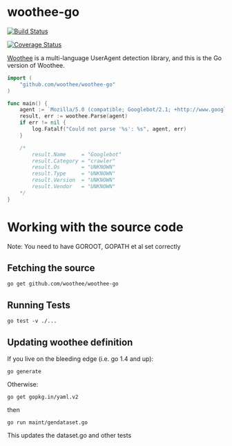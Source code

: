 woothee-go
==========

[![Build Status](https://travis-ci.org/woothee/woothee-go.png?branch=master)](https://travis-ci.org/woothee/woothee-go)

[![Coverage Status](https://coveralls.io/repos/woothee/woothee-go/badge.png?branch=HEAD)](https://coveralls.io/r/woothee/woothee-go?branch=topic%2Fgoveralls)

[Woothee](https://github.com/woothee) is a multi-language UserAgent detection library, and this is the Go version of Woothee.

```go
import (
    "github.com/woothee/woothee-go"
)

func main() {
    agent := `Mozilla/5.0 (compatible; Googlebot/2.1; +http://www.google.com/bot.html)`
    result, err := woothee.Parse(agent)
    if err != nil {
        log.Fatalf("Could not parse '%s': %s", agent, err)
    }

    /*
        result.Name     = "Googlebot"
        result.Category = "crawler"
        result.Os       = "UNKNOWN"
        result.Type     = "UNKNOWN"
        result.Version  = "UNKNOWN"
        result.Vendor   = "UNKNOWN"
    */
}
```

# Working with the source code

Note: You need to have GOROOT, GOPATH et al set correctly

## Fetching the source

```
go get github.com/woothee/woothee-go
```

## Running Tests

```
go test -v ./...
```

## Updating woothee definition

If you live on the bleeding edge (i.e. go 1.4 and up):

```
go generate
```

Otherwise:

```
go get gopkg.in/yaml.v2

```

then

```
go run maint/gendataset.go
```

This updates the dataset.go and other tests
